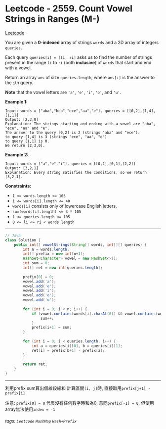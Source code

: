 # Leetcode - 2559. Count Vowel Strings in Ranges (M-)

[Leetcode](https://leetcode.com/problems/count-vowel-strings-in-ranges/description/)

You are given a **0-indexed** array of strings `words` and a 2D array of integers `queries`.

Each query `queries[i] = [li, ri]` asks us to find the number of strings present in the range `li` to `ri` (both **inclusive**) of `words` that start and end with a vowel.

Return an array `ans` of size `queries.length`, where `ans[i]` is the answer to the `i`th query.

**Note** that the vowel letters are `'a'`, `'e'`, `'i'`, `'o'`, and `'u'`.

**Example 1:**
```
Input: words = ["aba","bcb","ece","aa","e"], queries = [[0,2],[1,4],[1,1]]
Output: [2,3,0]
Explanation: The strings starting and ending with a vowel are "aba", "ece", "aa" and "e".
The answer to the query [0,2] is 2 (strings "aba" and "ece").
to query [1,4] is 3 (strings "ece", "aa", "e").
to query [1,1] is 0.
We return [2,3,0].
```
**Example 2:**
```
Input: words = ["a","e","i"], queries = [[0,2],[0,1],[2,2]]
Output: [3,2,1]
Explanation: Every string satisfies the conditions, so we return [3,2,1].
```
**Constraints:**

-   `1 <= words.length <= 105`
-   `1 <= words[i].length <= 40`
-   `words[i]` consists only of lowercase English letters.
-   `sum(words[i].length) <= 3 * 105`
-   `1 <= queries.length <= 105`
-   `0 <= li <= ri < words.length`

---
```java
// Java
class Solution {
    public int[] vowelStrings(String[] words, int[][] queries) {
        int n = words.length;
        int[] prefix = new int[n+1];
        HashSet<Character> vowel = new HashSet<>();
        int sum = 0;
        int[] ret = new int[queries.length];
        
        prefix[0] = 0;
        vowel.add('a');
        vowel.add('e');
        vowel.add('i');
        vowel.add('o');
        vowel.add('u');
        
        for (int i = 0; i < n; i++) {
            if (vowel.contains(words[i].charAt(0)) && vowel.contains(words[i].charAt(words[i].length() - 1))) {
                sum++;
            }
            prefix[i+1] = sum;
        }
        
        for (int i = 0; i < queries.length; i++) {
            int a = queries[i][0], b = queries[i][1];
            ret[i] = prefix[b+1] - prefix[a];
        }
        
        return ret;
    }
}
```

---

利用prefix sum算出個線段總和
計算區間`[i, j]`時, 直接取用`prefix[j+1] - prefix[i]`

注意: `prefix[0] = 0` 代表沒有任何數字時和為0, 
意同`prefix[-1] = 0`, 但使用array無法使用`index = -1`


###### tags: `Leetcode` `HashMap` `Hash+Prefix`

